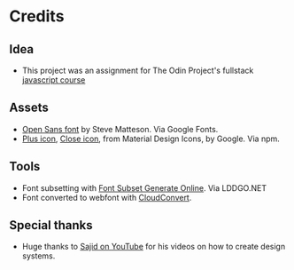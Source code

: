 # Credits

## Idea

- This project was an assignment for The Odin Project's fullstack [javascript course](https://www.theodinproject.com/lessons/node-path-react-new-cv-application)

## Assets

- [Open Sans font](https://fonts.google.com/specimen/Open+Sans) by Steve Matteson. Via Google Fonts.
- [Plus icon](https://pictogrammers.com/library/mdi/icon/plus/), [Close icon](https://pictogrammers.com/library/mdi/icon/close/), from Material Design Icons, by Google. Via npm.

## Tools

- Font subsetting with [Font Subset Generate Online](https://www.lddgo.net/en/convert/font-subset). Via LDDGO.NET
- Font converted to webfont with [CloudConvert](https://cloudconvert.com/).

## Special thanks

- Huge thanks to [Sajid on YouTube](https://www.youtube.com/@whosajid) for his videos on how to create design systems.
